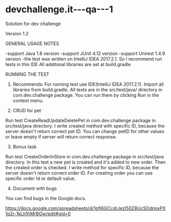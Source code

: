 # devchallenge.it---qa---1
Solution for dev challenge

Version 1.2

GENERAL USAGE NOTES

-support Java 1.8 version 
-support JUnit 4.12 version 
-support Unirest 1.4.9 version 
-the test was written on IntelliJ IDEA 2017.2.1. So I recommend run tests in this IDE All additonal libraries are set at build.gradle

RUNNING THE TEST

1. Recommends: For running test use IDE(IntelliJ IDEA 2017.2.1). Import all libraries from build.gradle. 
All tests are in the src/test/java/ directory in com.dev.challenge package. You can run them by clicking Run in the context menu.

2. CRUD for pet 

Run test CreateReadUpdateDeletePet in com.dev.challenge package in src/test/java directory. 
I write created method with specific ID, because the server doesn't return correct pet ID. 
You can change petID for other values or leave empty if server will return correct response.

3. Bonus task 

Run test CreateOrderInStore in com.dev.challenge package in src/test/java directory. In this test a new pet is created and it's 
added to new order. Then the created order is checked. I write method for specific ID, because the server doesn't return correct order ID. 
For creating order you can use specific order Id or default value.

4. Document with bugs

You can find bugs in the Google docs.

https://docs.google.com/spreadsheets/d/1gfi6GCcdrJezI50Z8UcSOdmjxPX1q2r-1kLh1hMrBGw/edit#gid=0
